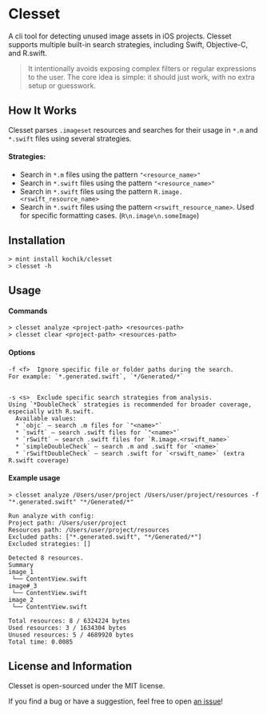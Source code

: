 # Clesset
A cli tool for detecting unused image assets in iOS projects.
Clesset supports multiple built-in search strategies, including Swift, Objective-C, and R.swift.

>It intentionally avoids exposing complex filters or regular expressions to the user.
> The core idea is simple: it should just work, with no extra setup or guesswork.
## How It Works
Clesset parses `.imageset` resources and searches for their usage in `*.m` and `*.swift` files using several strategies.
#### Strategies:
* Search in `*.m` files using the pattern `"<resource_name>"`
* Search in `*.swift` files using the pattern `"<resource_name>"`
* Search in `*.swift` files using the pattern `R.image.<rswift_resource_name>`
* Search in `*.swift` files using the pattern `<rswift_resource_name>`. Used for specific formatting cases. (`R\n.image\n.someImage`)
## Installation
```shell
> mint install kochik/clesset
> clesset -h
```
## Usage
#### Commands
```shell
> clesset analyze <project-path> <resources-path>
> clesset clear <project-path> <resources-path>
```
#### Options
```
-f <f>  Ignore specific file or folder paths during the search.
For example: `*.generated.swift`, `*/Generated/*`


-s <s>  Exclude specific search strategies from analysis.
Using `*DoubleCheck` strategies is recommended for broader coverage, especially with R.swift.
  Available values:
  * `objc` – search .m files for `"<name>"`
  * `swift` – search .swift files for `"<name>"`
  * `rSwift` – search .swift files for `R.image.<rswift_name>`
  * `simpleDoubleCheck` – search .m and .swift for `<name>`
  * `rSwiftDoubleCheck` – search .swift for `<rswift_name>` (extra R.swift coverage)
```
#### Example usage
```shell
> clesset analyze /Users/user/project /Users/user/project/resources -f "*.generated.swift" "*/Generated/*"

Run analyze with config:
Project path: /Users/user/project
Resources path: /Users/user/project/resources
Excluded paths: ["*.generated.swift", "*/Generated/*"]
Excluded strategies: []

Detected 8 resources.
Summary
image_1
 └── ContentView.swift
image#_3
 └── ContentView.swift
image_2
 └── ContentView.swift

Total resources: 8 / 6324224 bytes
Used resources: 3 / 1634304 bytes
Unused resources: 5 / 4689920 bytes
Total time: 0.0085
```
## License and Information
Clesset is open-sourced under the MIT license.

If you find a bug or have a suggestion, feel free to open [an issue](https://github.com/kochik/clesset/issues/new)!
